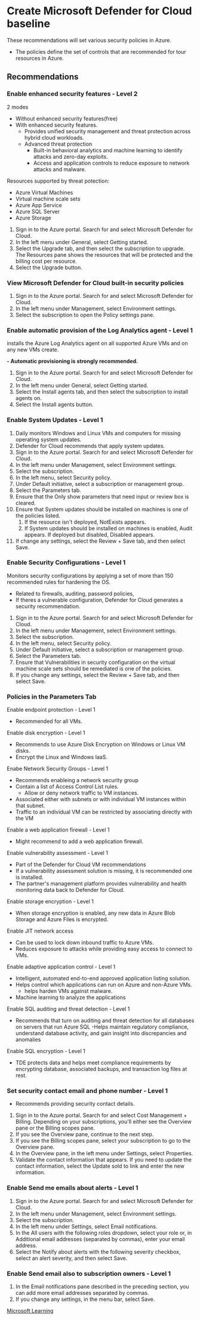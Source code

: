 # Create Microsoft Defender for Cloud baseline

These recommendations will set various security policies in Azure.

- The policies define the set of controls that are recommended for tour resources in Azure.

## Recommendations

### Enable enhanced security features - Level 2

2 modes

- Without enhanced security features(free)
- With enhanced security features.
  - Provides unified security management and threat protection across hybrid cloud workloads.
  - Advanced threat protection
    - Built-in behavioral analytics and machine learning to identify attacks and zero-day exploits.
    - Access and application controls to reduce exposure to network attacks and malware.

Resources supported by threat potection:

- Azure Virtual Machines
- Virtual machine scale sets
- Azure App Service
- Azure SQL Server
- Azure Storage

1. Sign in to the Azure portal. Search for and select Microsoft Defender for Cloud.
1. In the left menu under General, select Getting started.
1. Select the Upgrade tab, and then select the subscription to upgrade. The Resources pane shows the resources that will be protected and the billing cost per resource.
1. Select the Upgrade button.

### View Microsoft Defender for Cloud built-in security policies

1. Sign in to the Azure portal. Search for and select Microsoft Defender for Cloud.
1. In the left menu under Management, select Environment settings.
1. Select the subscription to open the Policy settings pane.

### Enable automatic provision of the Log Analytics agent - Level 1

installs the Azure Log Analytics agent on all supported Azure VMs and on any new VMs create.

**- Automatic provisioning is strongly recommended.**

1. Sign in to the Azure portal. Search for and select Microsoft Defender for Cloud.
1. In the left menu under General, select Getting started.
1. Select the Install agents tab, and then select the subscription to install agents on.
1. Select the Install agents button.

### Enable System Updates - Level 1

1. Daily monitors Windows and Linux VMs and computers for missing operating system updates.
1. Defender for Cloud recommends that apply system updates.
1. Sign in to the Azure portal. Search for and select Microsoft Defender for Cloud.
1. In the left menu under Management, select Environment settings.
1. Select the subscription.
1. In the left menu, select Security policy.
1. Under Default initiative, select a subscription or management group.
1. Select the Parameters tab.
1. Ensure that the Only show parameters that need input or review box is cleared.
1. Ensure that System updates should be installed on machines is one of the policies listed.
    1. If the resource isn't deployed, NotExists appears.
    1. If System updates should be installed on machines is enabled, Audit appears. If deployed but disabled, Disabled appears.
1. If change any settings, select the Review + Save tab, and then select Save.

### Enable Security Configurations - Level 1

Monitors security configurations by applying a set of more than 150 recommended rules for hardening the OS.

- Related to firewalls, auditing, password policies,
- If theres a vulnerable configuration, Defender for Cloud generates a security recommendation.

1. Sign in to the Azure portal. Search for and select Microsoft Defender for Cloud.
2. In the left menu under Management, select Environment settings.
3. Select the subscription.
4. In the left menu, select Security policy.
5. Under Default initiative, select a subscription or management group.
6. Select the Parameters tab.
7. Ensure that Vulnerabilities in security configuration on the virtual machine scale sets should be remediated is one of the policies.
8. If you change any settings, select the Review + Save tab, and then select Save.

### Policies in the Parameters Tab

Enable endpoint protection - Level 1

- Recommended for all VMs.

Enable disk encryption - Level 1

- Recommends to use Azure Disk Encryption on Windows or Linux VM disks.
- Encrypt the Linux and Windows IaaS.

Enabe Network Security Groups - Level 1

- Recommends enableing a network security group
- Contain a list of Access Control List rules. 
  - Allow or deny network traffic to VM instances.
- Associated either with subnets or with individual VM instances within that subnet.
- Traffic to an individual VM can be restricted by associating directly with the VM

Enable a web application firewall - Level 1

- Might recommend to add a web application firewall.

Enable vulnerability assessment - Level 1 

- Part of the Defender for Cloud VM recommendations
- If a vulnerability assessment solution is missing, it is recommended one is installed.
- The partner's management platform provides vulnerability and health monitoring data back to Defender for Cloud.

Enable storage encryption - Level 1

- When storage encryption is enabled, any new data in Azure Blob Storage and Azure Files is encrypted.

Enable JIT network access

- Can be used to lock down inbound traffic to Azure VMs.
- Reduces exposure to attacks while providing easy access to connect to VMs.

Enable adaptive application control - Level 1

- Intelligent, automated end-to-end approved application listing solution.
- Helps control which applications can run on Azure and non-Azure VMs.
  - helps harden VMs against malware.
- Machine learning to analyze the applications

Enable SQL auditing and threat detection - Level 1

- Recommends that turn on auditing and threat detection for all databases on servers that run Azure SQL
  -Helps maintain regulatory compliance, understand database activity, and gain insight into discrepancies and anomalies 

Enable SQL encryption - Level 1

- TDE protects data and helps meet compliance requirements by encrypting database, associated backups, and transaction log files at rest.

### Set security contact email and phone number - Level 1

- Recommends providing security contact details.

1. Sign in to the Azure portal. Search for and select Cost Management + Billing. Depending on your subscriptions, you'll either see the Overview pane or the Billing scopes pane.
2. If you see the Overview pane, continue to the next step.
3. If you see the Billing scopes pane, select your subscription to go to the Overview pane.
4. In the Overview pane, in the left menu under Settings, select Properties.
5. Validate the contact information that appears. If you need to update the contact information, select the Update sold to link and enter the new information.

### Enable Send me emails about alerts - Level 1

1. Sign in to the Azure portal. Search for and select Microsoft Defender for Cloud.
2. In the left menu under Management, select Environment settings.
3. Select the subscription.
4. In the left menu under Settings, select Email notifications.
5. In the All users with the following roles dropdown, select your role or, in Additional email addresses (separated by commas), enter your email address.
6. Select the Notify about alerts with the following severity checkbox, select an alert severity, and then select Save.

### Enable Send email also to subscription owners - Level 1

1. In the Email notifications pane described in the preceding section, you can add more email addresses separated by commas.
1. If you change any settings, in the menu bar, select Save.


[Microsoft Learning](https://learn.microsoft.com/en-us/training/modules/create-security-baselines/3-create-an-azure-security-center-baseline)